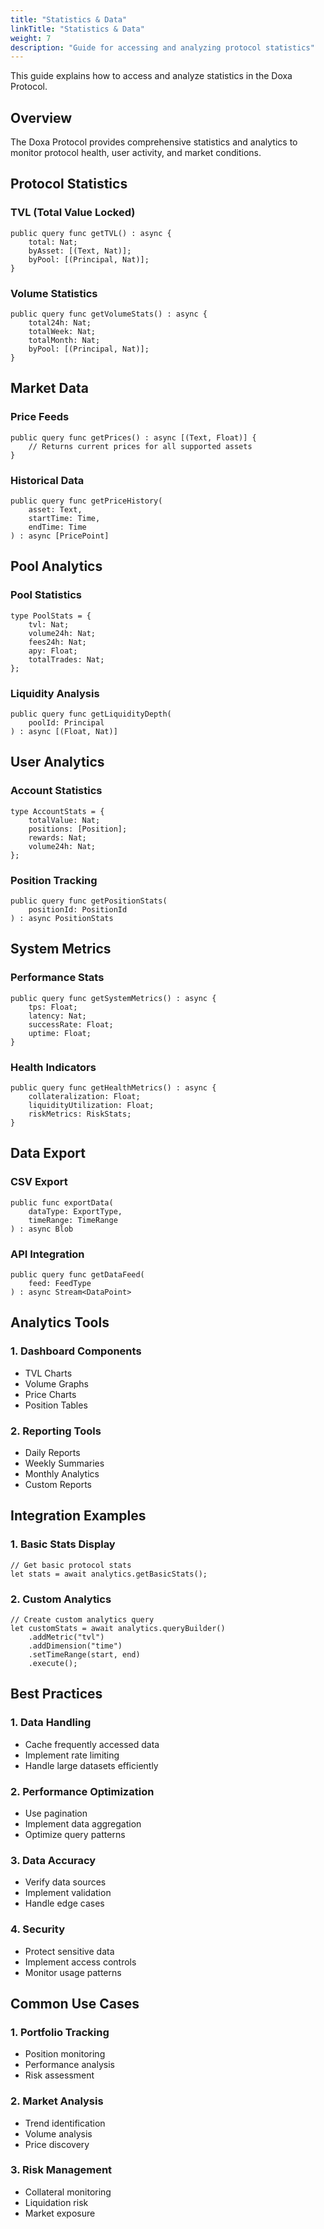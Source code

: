 ```yaml
---
title: "Statistics & Data"
linkTitle: "Statistics & Data"
weight: 7
description: "Guide for accessing and analyzing protocol statistics"
---
```


This guide explains how to access and analyze statistics in the Doxa Protocol.

## Overview

The Doxa Protocol provides comprehensive statistics and analytics to monitor protocol health, user activity, and market conditions.

## Protocol Statistics

### TVL (Total Value Locked)
```motoko
public query func getTVL() : async {
    total: Nat;
    byAsset: [(Text, Nat)];
    byPool: [(Principal, Nat)];
}
```

### Volume Statistics
```motoko
public query func getVolumeStats() : async {
    total24h: Nat;
    totalWeek: Nat;
    totalMonth: Nat;
    byPool: [(Principal, Nat)];
}
```

## Market Data

### Price Feeds
```motoko
public query func getPrices() : async [(Text, Float)] {
    // Returns current prices for all supported assets
}
```

### Historical Data
```motoko
public query func getPriceHistory(
    asset: Text,
    startTime: Time,
    endTime: Time
) : async [PricePoint]
```

## Pool Analytics

### Pool Statistics
```motoko
type PoolStats = {
    tvl: Nat;
    volume24h: Nat;
    fees24h: Nat;
    apy: Float;
    totalTrades: Nat;
};
```

### Liquidity Analysis
```motoko
public query func getLiquidityDepth(
    poolId: Principal
) : async [(Float, Nat)]
```

## User Analytics

### Account Statistics
```motoko
type AccountStats = {
    totalValue: Nat;
    positions: [Position];
    rewards: Nat;
    volume24h: Nat;
};
```

### Position Tracking
```motoko
public query func getPositionStats(
    positionId: PositionId
) : async PositionStats
```

## System Metrics

### Performance Stats
```motoko
public query func getSystemMetrics() : async {
    tps: Float;
    latency: Nat;
    successRate: Float;
    uptime: Float;
}
```

### Health Indicators
```motoko
public query func getHealthMetrics() : async {
    collateralization: Float;
    liquidityUtilization: Float;
    riskMetrics: RiskStats;
}
```

## Data Export

### CSV Export
```motoko
public func exportData(
    dataType: ExportType,
    timeRange: TimeRange
) : async Blob
```

### API Integration
```motoko
public query func getDataFeed(
    feed: FeedType
) : async Stream<DataPoint>
```

## Analytics Tools

### 1. Dashboard Components
- TVL Charts
- Volume Graphs
- Price Charts
- Position Tables

### 2. Reporting Tools
- Daily Reports
- Weekly Summaries
- Monthly Analytics
- Custom Reports

## Integration Examples

### 1. Basic Stats Display
```motoko
// Get basic protocol stats
let stats = await analytics.getBasicStats();
```

### 2. Custom Analytics
```motoko
// Create custom analytics query
let customStats = await analytics.queryBuilder()
    .addMetric("tvl")
    .addDimension("time")
    .setTimeRange(start, end)
    .execute();
```

## Best Practices

### 1. Data Handling
- Cache frequently accessed data
- Implement rate limiting
- Handle large datasets efficiently

### 2. Performance Optimization
- Use pagination
- Implement data aggregation
- Optimize query patterns

### 3. Data Accuracy
- Verify data sources
- Implement validation
- Handle edge cases

### 4. Security
- Protect sensitive data
- Implement access controls
- Monitor usage patterns

## Common Use Cases

### 1. Portfolio Tracking
- Position monitoring
- Performance analysis
- Risk assessment

### 2. Market Analysis
- Trend identification
- Volume analysis
- Price discovery

### 3. Risk Management
- Collateral monitoring
- Liquidation risk
- Market exposure 